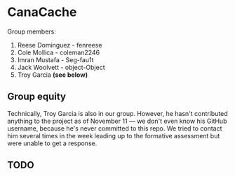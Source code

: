 # CanaCache

Group members:

1. Reese Dominguez - fenreese
2. Cole Mollica - coleman2246
3. Imran Mustafa - Seg-fau1t
4. Jack Woolvett - object-Object
5. Troy Garcia **(see below)**

## Group equity

Technically, Troy Garcia is also in our group. However, he hasn't contributed anything to the project as of November 11 — we don't even know his GitHub username, because he's never committed to this repo. We tried to contact him several times in the week leading up to the formative assessment but were unable to get a response.

## TODO
